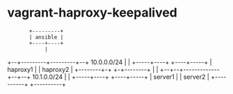 # vagrant-haproxy-keepalived

           +---------+
           | ansible |
           +----+----+
                |
   +--+---------+---------+--+ 10.0.0.0/24
      |                   |
+-----+----+         +----+-----+
| haproxy1 |         | haproxy2 |
+--------+-+         +-+--------+
         |             |
   +--+--+-------------+--+--+ 10.1.0.0/24
      |                   |
+-----+----+         +----+-----+
| server1  |         | server2  |
+----------+         +----------+
